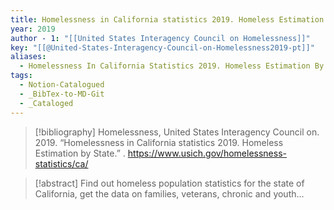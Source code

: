 ```yaml
---
title: Homelessness in California statistics 2019. Homeless Estimation by State
year: 2019
author - 1: "[[United States Interagency Council on Homelessness]]"
key: "[[@United-States-Interagency-Council-on-Homelessness2019-pt]]"
aliases:
  - Homelessness In California Statistics 2019. Homeless Estimation By State
tags:
  - Notion-Catalogued
  - _BibTex-to-MD-Git
  - _Cataloged
---
```


> [!bibliography]
> Homelessness, United States Interagency Council on. 2019. “Homelessness in California statistics 2019. Homeless Estimation by State.” . https://www.usich.gov/homelessness-statistics/ca/

> [!abstract]
> Find out homeless population statistics for the state of California, get the data on families, veterans, chronic and youth...